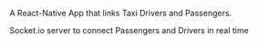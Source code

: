 A React-Native App that links Taxi Drivers and Passengers.

Socket.io server to connect Passengers and Drivers in real time
